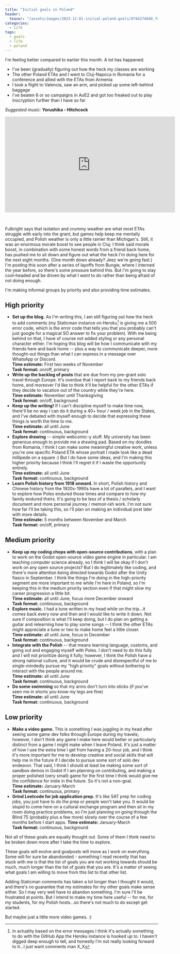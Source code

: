 ```yaml
---
title: "Initial goals in Poland"
header:
  teaser: "/assets/images/2023-11-01-initial-poland-goals/8744274040_fd458f963e_b.jpg"
categories: 
  - Life
tags:
  - goals
  - life
  - poland
---
```


I'm feeling better compared to earlier this month. A lot has happened:

- I've been (gradually) figuring out how the heck my classes are working
- The other Poland ETAs and I went to Cluj-Napoca in Romania for a conference and allied with the ETAs from Armenia 
- I took a flight to Valencia, saw an arm, and picked up some left-behind baggage
- I've beaten 6 or so campaigns in AoE2 and got too freaked out to play Inscryption further than I have so far

*Suggested music:* **Yorushika - Hitchcock**

<iframe width="560" height="315" src="https://inv.us.projectsegfau.lt/embed/t7MBzMP4OzY" title="Invidious video player" frameborder="0" allowfullscreen></iframe>

&nbsp;

Fulbright says that isolation and crummy weather are what most ETAs struggle with early into the grant, but games help keep me mentally occupied, and Polish weather is only a little rainier than Michigan's. Still, it was an enormous morale boost to see people in Cluj. I think said morale boost, in combination with some honest words from a friend back home, has pushed me to sit down and figure out what the heck I'm doing here for the next eight months. (One month down already? Jeez we're going fast.) I'm posting this soon after a series of layoffs from Bungie, where I interned the year before, so there's some pressure behind this. But I'm going to stay cool-headed and be driven by what I *want* to do rather than being afraid of not doing enough.

I'm making informal groups by priority and also providing time estimates.

## High priority

- **Set up the blog.** As I'm writing this, I am still figuring out how the heck to add comments (my Staticman instance on Heroku[^1] is giving me a 500 error code, which is the error code that tells you that you probably can't just google for a magical SO answer to fix your problem). With me being behind on that, I have of course not added styling or any personal character either. I'm hoping this blog will be how I communicate with my friends here and back home -- plus a way to communicate deeper, more thought-out things than what I can express in a message over WhatsApp or Discord.\
**Time estimate:** First two weeks of November\
**Task format:** on/off, primary
- **Write up the backlog of posts** that are due from my pre-grant solo travel through Europe. It's overdue that I report back to my friends back home, and moreover I'd like to think it'll be helpful for the other ETAs if they decide to vacation out of the country while they're here.\
**Time estimate:** November until Thanksgiving\
**Task format:** on/off, background
- **Keep up the writing!** If I can't discipline myself to make time now, there'll be no way I can do it during a 40+ hour / week job in the States, and I've debated with myself enough to decide that expressing these things is worth the time to me.\
**Time estimate:** all until June\
**Task format:** continuous, background
- **Explore drawing** -- simple webcomic-y stuff. My university has been generous enough to provide me a drawing pad. Based on my doodles from Romania, I think I can make some meaningful creative work, unless you're one specific Poland ETA whose portrait I made look like a dead millipede on a square :) But I do have some ideas, and I'm making this higher priority because I think I'll regret it if I waste the opportunity entirely.\
**Time estimate:** all until June\
**Task format:** continuous, background
- **Learn Polish history from 1918 onward.** In short, Polish history and Chinese history from the 1920s-1990s have a lot of parallels, and I want to explore how Poles endured those times and compare to how my family endured theirs. It's going to be less of a thesis / scholarly document and more personal journey / memoir-ish work. I'm not sure how far I'll be taking this, so I'll plan on making an individual post later with more details.\
**Time estimate:** 5 months between November and March\
**Task format:** on/off, primary

## Medium priority
- **Keep up my coding chops with open-source contributions**, with a plan to work on the Godot open-source video game engine in particular. I am teaching computer science already, so I *think* I will be okay if I don't work on any open source projects? But I do legitimately like coding, and there's more attention being directed towards Godot after the Unity fiasco in September. I think the things I'm doing in the high-priority segment *are* more important to me while I'm here in Poland, so I'm keeping this in the medium priority section even if that might slow my career progression a little bit.\
**Time estimate:** all until June, focus more December onward\
**Task format:** continuous, background
- **Explore music.** I had a tune written in my head while on the trip...it comes back every now and then and I would like to write it down. Not sure if composition is what I'll keep doing, but I do plan on getting a guitar and relearning how to play some songs -- I think the other ETAs might appreciate a tune or two to make home feel a little closer.\
**Time estimate:** all until June, focus in December\
**Task format:** continuous, background
- **Integrate with the Polish** -- that means learning language, customs, and going out and engaging myself with Poles. I don't need to do this fully and I will not prioritize doing it fully; however, I think the Polish have a strong national culture, and it would be crude and disrespectful of me to single-mindedly pursue my "high priority" goals without bothering to interact with the people around me.\
**Time estimate:** all until June\
**Task format:** continuous, background  
- **Do some swimming** so that my arms don't turn into sticks (if you've seen me in shorts you know my legs are fine)\
**Time estimate:** all until June\
**Task format:** continuous, background

## Low priority

- **Make a video game.** This is something I was juggling in my head after seeing some game dev folks through Europe during my travels; however, I don't think any game I make here would better or particularly distinct from a game I might make when I leave Poland. It's just a matter of how I use the extra time I get from having a 20-hour job, and I think it's more important for me to develop creative and social skills that will help me in the future if I decide to pursue some sort of solo dev endeavor. That said, I think I should at least be making some sort of sandbox demos in Godot if I am planning on contributing, and making a proper polished (very small) game for the first time I think would give me the confidence for indie in the future. So it's not a non-goal.\
**Time estimate:** January-March\
**Task format:** continuous, primary
- **Grind Leetcode for job application prep.** It's like SAT prep for coding jobs, you just have to do the prep or people won't take you. It would be stupid to come here on a cultural exchange program and then sit in my room doing practice problems, so I'm just planning on going through the Blind 75 (probably plus a few more) slowly over the course of a few months before I start apps.
**Time estimate:** January-March\
**Task format:** continuous, background

Not all of these goals are equally thought out. Some of them I think need to be broken down more after I take the time to explore. 

These goals will evolve and goalposts will move as I work on everything. Some will for sure be abandonded - something I read recently that has stuck with me is that the list of goals you are not working towards should be much, much longer than the list of goals that you are. It's a matter of seeing what goals I am willing to move from this list to that other list.

Adding Staticman comments has taken a lot longer than I thought it would, and there's no guarantee that my estimates for my other goals make sense either. So I may very well have to abandon something. I'm sure I'll be frustrated at points. But I intend to make my time here useful -- for me, for my students, for my Polish hosts...so there's not much to do except get started.

But maybe just a little more video games. :) 

[^1]: In actuality based on the error messages I think it's actually something to do with the GitHub App the Heroku instance is hooked up to. I haven't digged deep enough to tell, and honestly I'm not really looking forward to it...I just want comments man X_X
